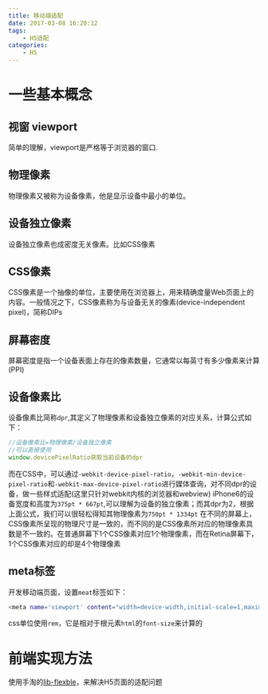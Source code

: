 ```yaml
---
title: 移动端适配
date: 2017-03-08 16:20:12
tags:
	- H5适配
categories:
	- H5
---
```

# 一些基本概念 <!-- more -->
## 视窗 viewport
简单的理解，viewport是严格等于浏览器的窗口.
## 物理像素
物理像素又被称为设备像素，他是显示设备中最小的单位。
## 设备独立像素
设备独立像素也成密度无关像素。比如CSS像素
## CSS像素
CSS像素是一个抽像的单位，主要使用在浏览器上，用来精确度量Web页面上的内容。一般情况之下，CSS像素称为与设备无关的像素(device-independent pixel)，简称DIPs
## 屏幕密度
屏幕密度是指一个设备表面上存在的像素数量，它通常以每英寸有多少像素来计算(PPI)
## 设备像素比
设备像素比简称`dpr`,其定义了物理像素和设备独立像素的对应关系，计算公式如下：
``` javascript
//设备像素比=物理像素/设备独立像素
//可以直接使用
window.devicePixelRatio获取当前设备的dpr
```
而在CSS中，可以通过`-webkit-device-pixel-ratio`，`-webkit-min-device-pixel-ratio`和`-webkit-max-device-pixel-ratio`进行媒体查询，对不同dpr的设备，做一些样式适配(这里只针对webkit内核的浏览器和webview)
iPhone6的设备宽度和高度为`375pt * 667pt`,可以理解为设备的独立像素；而其dpr为2，根据上面公式，我们可以很轻松得知其物理像素为`750pt * 1334pt`
在不同的屏幕上，CSS像素所呈现的物理尺寸是一致的，而不同的是CSS像素所对应的物理像素具数是不一致的。在普通屏幕下1个CSS像素对应1个物理像素，而在Retina屏幕下，1个CSS像素对应的却是4个物理像素
## meta标签
开发移动端页面，设置`meat`标签如下：
``` bash
<meta name='viewport' content="width=device-width,initial-scale=1,maximum-scale=1">
```
css单位使用`rem`，它是相对于根元素`html`的`font-size`来计算的
# 前端实现方法
使用手淘的[lib-flexble](https://github.com/amfe/lib-flexible)，来解决H5页面的适配问题
